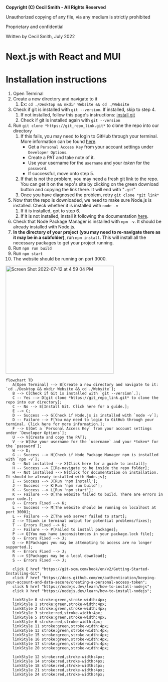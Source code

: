 **Copyright (C) Cecil Smith - All Rights Reserved**

Unauthorized copying of any file, via any medium is strictly prohibited

Proprietary and confidential

Written by Cecil Smith, July 2022


# Next.js with React and MUI

# Installation instructions

1. Open Terminal
2. Create a new directory and navigate to it
   1. Ex: `cd ./Desktop && mkdir Website && cd ./Website`
3. Check if git is installed with `git --version`. If installed, skip to step 4.
   1. If not installed, follow this page's instructions: [install git](https://git-scm.com/book/en/v2/Getting-Started-Installing-Git)
   2. Check if git is installed again with `git --version`
4. Run `git clone *https://git_repo_link.git*` to clone the repo into our directory
   1. If this fails, you may need to login to GitHub through your terminal. More information can be found [here](https://docs.github.com/en/authentication/keeping-your-account-and-data-secure/creating-a-personal-access-token). 
      * Get a `Personal Access Key` from your account settings under `Developer Options`.
      * Create a PAT and take note of it.
      * Use your username for the `username` and your *token* for the `password`.
      * If successful, move onto step 5.
   2. If that is not the problem, you may need a fresh git link to the repo. You can get it on the repo's site by clicking on the green download button and copying the link there. It will end with "`.git`"
   3. Once you have diagnosed the problem, retry `git clone *git link*`
5. Now that the repo is downloaded, we need to make sure Node.js is installed. Check whether it is installed with `node -v`
   1. If it is installed, got to step 6.
   2. If it is not installed, install it following the documentation [here](https://nodejs.dev/learn/how-to-install-nodejs).
6. Check that Node Package Manager is installed with `npm -v`. It should be already installed with Node.js.
7. **In the directory of your project (you may need to re-navigate there as it may be in a subfolder)**, run `npm install`. This will install all the necessary packages to get your project running.
8. Run `npm run build`
9. Run `npm start`
10. The website should be running on port 3000.

<img width="344" alt="Screen Shot 2022-07-12 at 4 59 04 PM" src="https://user-images.githubusercontent.com/19243227/178602756-e57f617c-3691-4624-ae04-57106fcd3550.png">

```mermaid
flowchart TD
   A[Open Terminal] --> B[Create a new directory and navigate to it: `cd ./Desktop && mkdir Website && cd ./Website`];
   B --> C[Check if Git is installed with `git --version`.];
   C -- Yes --> D[git clone *https://git_repo_link.git* to clone the repo into our directory];
   C -- No --> E[Install Git. Click here for a guide.];
   E --> C;
   D -- Success --> G[Check if Node.js is installed with `node -v`];
   D -- Failure --> F[You may need to login to GitHub through your terminal. Click here for more information.];
   F --> U[Get a `Personal Access Key` from your account settings under `Developer Options`];
   U --> V[Create and copy the PAT];
   V --> W[Use your username for the `username` and your *token* for the `password`];
   W --> D;
   G -- Success --> H[Check if Node Package Manager npm is installed with `npm -v`];
   G -- Not installed --> X[Click here for a guide to install];
   H -- Success --> I[Re-navigate to be inside the repo folder];
   H -- Not installed --> N[Click for documentation on installation. It should be already installed with Node.js];
   I -- Success --> J[Run 'npm install'];
   J -- Success --> K[Run 'npm run build'];
   K -- Success --> L[Run 'npm start'];
   K -- Failure --> O[The website failed to build. There are errors in your code.];
   O -- Errors Fixed --> K;
   L -- Success --> M[The website should be running on localhost at port 3000];
   L -- Failure --> Z[The web server failed to start];
   Z --> T[Look in terminal output for potential problems/fixes];
   T -- Errors Fixed --> K;
   J -- Failure --> P[Failed to install packages];
   P --> Q[You may have inconsistences in your package.lock file];
   Q -- Errors Fixed --> J;
   Q --> R[Packages you may be attempting to access are no longer supported.];
   R -- Errors Fixed --> J;
   R --> S[Packages may be a local download];
   S -- Errors Fixed --> J;
   
   click E href "https://git-scm.com/book/en/v2/Getting-Started-Installing-Git";
   click F href "https://docs.github.com/en/authentication/keeping-your-account-and-data-secure/creating-a-personal-access-token";
   click N href "https://nodejs.dev/learn/how-to-install-nodejs";
   click X href "https://nodejs.dev/learn/how-to-install-nodejs";
   
   linkStyle 0 stroke:green,stroke-width:4px;
   linkStyle 1 stroke:green,stroke-width:4px;
   linkStyle 2 stroke:green,stroke-width:4px;
   linkStyle 3 stroke:red,stroke-width:4px;
   linkStyle 5 stroke:green,stroke-width:4px;
   linkStyle 6 stroke:red,stroke-width:4px;
   linkStyle 11 stroke:green,stroke-width:4px;
   linkStyle 13 stroke:green,stroke-width:4px;
   linkStyle 15 stroke:green,stroke-width:4px;
   linkStyle 16 stroke:green,stroke-width:4px;
   linkStyle 17 stroke:green,stroke-width:4px;
   linkStyle 20 stroke:green,stroke-width:4px;
   
   linkStyle 12 stroke:red,stroke-width:4px;
   linkStyle 14 stroke:red,stroke-width:4px;
   linkStyle 18 stroke:red,stroke-width:4px;
   linkStyle 21 stroke:red,stroke-width:4px;
   linkStyle 24 stroke:red,stroke-width:4px;
```
